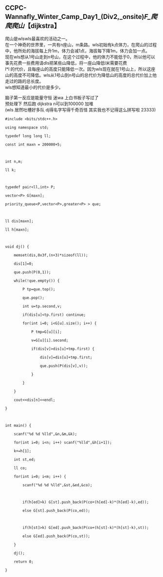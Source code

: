 ## CCPC-Wannafly_Winter_Camp_Day1_(Div2,_onsite)_F_爬爬爬山_【dijkstra】

爬山是wlswls最喜欢的活动之一。  
在一个神奇的世界里，一共有n座山，m条路。wls初始有k点体力，在爬山的过程中，他所处的海拔每上升1m，体力会减1点，海拔每下降1m，体力会加一点。  
现在wls想从1号山走到n号山，在这个过程中，他的体力不能低于0，所以他可以事先花费一些费用请dls把某些山降低，将一座山降低l米需要花费  
l*l
的代价，且每座山的高度只能降低一次。因为wls现在就在1号山上，所以这座山的高度不可降低。wls从1号山到n号山的总代价为降低山的高度的总代价加上他走过的路的总长度。  
wls想知道最小的代价是多少。

脑子第一反应是能量守恒 迷wa 上白书板子写过了  
预处理下 然后跑 dijkstra n可以到100000 加堆  
(wls 居然吐槽好多队 dj得名字写得千奇百怪 其实我也不记得这么拼写啦 23333)

    
    
    #include <bits/stdc++.h>
    using namespace std;
    typedef long long ll;
    const int maxn = 200000+5;
    
    int n,m;
    ll k;
    
    typedef pair<ll,int> P;
    vector<P> G[maxn];
    priority_queue<P,vector<P>,greater<P> > que;
    
    ll dis[maxn];
    ll h[maxn];
    
    void dj() {
    	memset(dis,0x3f,(n+3)*sizeof(ll));
    	dis[1]=0;
    	que.push(P(0,1));
    	while(!que.empty()) {
    		P tp=que.top();
    		que.pop();
    		int u=tp.second,v;
    		if(dis[u]<tp.first) continue;
    		for(int i=0; i<G[u].size(); i++) {
    			P tmp=G[u][i];
    			v=G[u][i].second;
    			if(dis[v]>dis[u]+tmp.first) {
    				dis[v]=dis[u]+tmp.first;
    				que.push(P(dis[v],v));
    			}
    		}
    	}
    	cout<<dis[n]<<endl;
    }
    
    int main() {
    	scanf("%d %d %lld",&n,&m,&k);
    	for(int i=0; i<n; i++) scanf("%lld",&h[i+1]);
    	k+=h[1];
    	int st,ed;
    	ll co;
    	for(int i=0; i<m; i++) {
    		scanf("%d %d %lld",&st,&ed,&co);
    
    		if(h[ed]>k) G[st].push_back(P(co+(h[ed]-k)*(h[ed]-k),ed));
    		else G[st].push_back(P(co,ed));
    
    		if(h[st]>k) G[ed].push_back(P(co+(h[st]-k)*(h[st]-k),st));
    		else G[ed].push_back(P(co,st));
    	}
    	dj();
    	return 0;
    }
    

